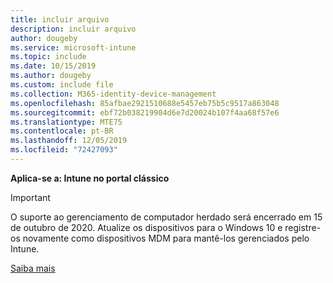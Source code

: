 ```yaml
---
title: incluir arquivo
description: incluir arquivo
author: dougeby
ms.service: microsoft-intune
ms.topic: include
ms.date: 10/15/2019
ms.author: dougeby
ms.custom: include file
ms.collection: M365-identity-device-management
ms.openlocfilehash: 85afbae2921510688e5457eb75b5c9517a863048
ms.sourcegitcommit: ebf72b038219904d6e7d20024b107f4aa68f57e6
ms.translationtype: MTE75
ms.contentlocale: pt-BR
ms.lasthandoff: 12/05/2019
ms.locfileid: "72427093"
---
```

**Aplica-se a: Intune no portal clássico**

> [!Important]
> O suporte ao gerenciamento de computador herdado será encerrado em 15 de outubro de 2020. Atualize os dispositivos para o Windows 10 e registre-os novamente como dispositivos MDM para mantê-los gerenciados pelo Intune.
>
> [Saiba mais](https://go.microsoft.com/fwlink/?linkid=2107122)
